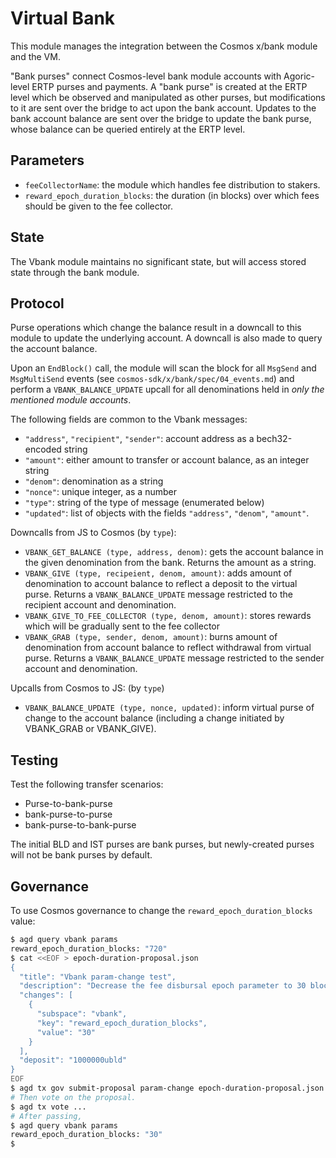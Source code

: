 # Virtual Bank

This module manages the integration between the Cosmos x/bank module and the VM.

"Bank purses" connect Cosmos-level bank module accounts with Agoric-level ERTP
purses and payments. A "bank purse" is created at the ERTP level which be
observed and manipulated as other purses, but modifications to it are sent over
the bridge to act upon the bank account. Updates to the bank account balance are
sent over the bridge to update the bank purse, whose balance can be queried
entirely at the ERTP level.

## Parameters

- `feeCollectorName`: the module which handles fee distribution to stakers.
- `reward_epoch_duration_blocks`: the duration (in blocks) over which fees should be given to the fee collector.

## State

The Vbank module maintains no significant state, but will access stored state through the bank module.

## Protocol

Purse operations which change the balance result in a downcall to this module to update the underlying account. A downcall is also made to query the account balance.

Upon an `EndBlock()` call, the module will scan the block for all `MsgSend` and `MsgMultiSend` events (see `cosmos-sdk/x/bank/spec/04_events.md`) and perform a `VBANK_BALANCE_UPDATE` upcall for all denominations held in *only the mentioned module accounts*.

The following fields are common to the Vbank messages:
- `"address"`, `"recipient"`, `"sender"`: account address as a bech32-encoded string
- `"amount"`: either amount to transfer or account balance, as an integer string
- `"denom"`: denomination as a string
- `"nonce"`: unique integer, as a number
- `"type"`: string of the type of message (enumerated below)
- `"updated"`: list of objects with the fields `"address"`, `"denom"`, `"amount"`.

Downcalls from JS to Cosmos (by `type`):
- `VBANK_GET_BALANCE (type, address, denom)`: gets the account balance in the given denomination from the bank. Returns the amount as a string.
- `VBANK_GIVE (type, recipeient, denom, amount)`: adds amount of denomination to account balance to reflect a deposit to the virtual purse. Returns a `VBANK_BALANCE_UPDATE` message restricted to the recipient account and denomination.
- `VBANK_GIVE_TO_FEE_COLLECTOR (type, denom, amount)`: stores rewards which will be gradually sent to the fee collector
- `VBANK_GRAB (type, sender, denom, amount)`: burns amount of denomination from account balance to reflect withdrawal from virtual purse. Returns a `VBANK_BALANCE_UPDATE` message restricted to the sender account and denomination.

Upcalls from Cosmos to JS: (by `type`)
- `VBANK_BALANCE_UPDATE (type, nonce, updated)`: inform virtual purse of change to the account balance (including a change initiated by VBANK_GRAB or VBANK_GIVE).

## Testing

Test the following transfer scenarios:
- Purse-to-bank-purse
- bank-purse-to-purse
- bank-purse-to-bank-purse

The initial BLD and IST purses are bank purses, but newly-created purses will
not be bank purses by default.

## Governance

To use Cosmos governance to change the `reward_epoch_duration_blocks` value:

```sh
$ agd query vbank params
reward_epoch_duration_blocks: "720"
$ cat <<EOF > epoch-duration-proposal.json
{
  "title": "Vbank param-change test",
  "description": "Decrease the fee disbursal epoch parameter to 30 blocks.",
  "changes": [
    {
      "subspace": "vbank",
      "key": "reward_epoch_duration_blocks",
      "value": "30"
    }
  ],
  "deposit": "1000000ubld"
}
EOF
$ agd tx gov submit-proposal param-change epoch-duration-proposal.json --from=mykey --chain-id=agoric
# Then vote on the proposal.
$ agd tx vote ...
# After passing,
$ agd query vbank params
reward_epoch_duration_blocks: "30"
$
```
